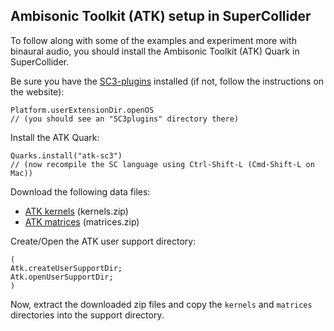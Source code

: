 ## Ambisonic Toolkit (ATK) setup in SuperCollider

To follow along with some of the examples and experiment more with
binaural audio, you should install the Ambisonic Toolkit (ATK) Quark
in SuperCollider.

Be sure you have the [SC3-plugins](https://supercollider.github.io/sc3-plugins/)
installed (if not, follow the instructions on the website):

```supercollider
Platform.userExtensionDir.openOS
// (you should see an "SC3plugins" directory there)
```

Install the ATK Quark:

```supercollider
Quarks.install("atk-sc3")
// (now recompile the SC language using Ctrl-Shift-L (Cmd-Shift-L on Mac))
```

Download the following data files:

- [ATK kernels](https://github.com/ambisonictoolkit/atk-kernels/releases) (kernels.zip)
- [ATK matrices](https://github.com/ambisonictoolkit/atk-matrices/releases) (matrices.zip)

Create/Open the ATK user support directory:

```supercollider
(
Atk.createUserSupportDir;
Atk.openUserSupportDir;
)
```

Now, extract the downloaded zip files and copy the `kernels` and
`matrices` directories into the support directory.
